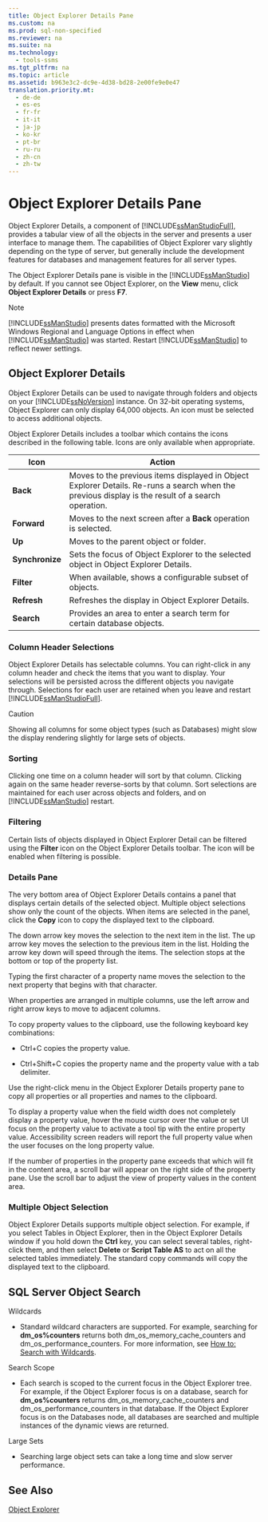 ```yaml
---
title: Object Explorer Details Pane
ms.custom: na
ms.prod: sql-non-specified
ms.reviewer: na
ms.suite: na
ms.technology: 
  - tools-ssms
ms.tgt_pltfrm: na
ms.topic: article
ms.assetid: b963e3c2-dc9e-4d38-bd28-2e00fe9e0e47
translation.priority.mt: 
  - de-de
  - es-es
  - fr-fr
  - it-it
  - ja-jp
  - ko-kr
  - pt-br
  - ru-ru
  - zh-cn
  - zh-tw
---
```

# Object Explorer Details Pane
Object Explorer Details, a component of [!INCLUDE[ssManStudioFull](../content/includes/ssManStudioFull_md.md)], provides a tabular view of all the objects in the server and presents a user interface to manage them. The capabilities of Object Explorer vary slightly depending on the type of server, but generally include the development features for databases and management features for all server types.  
  
The Object Explorer Details pane is visible in the [!INCLUDE[ssManStudio](../content/includes/ssManStudio_md.md)] by default. If you cannot see Object Explorer, on the **View** menu, click **Object Explorer Details** or press **F7**.  
  
> [!NOTE]  
> [!INCLUDE[ssManStudio](../content/includes/ssManStudio_md.md)] presents dates formatted with the Microsoft Windows Regional and Language Options in effect when [!INCLUDE[ssManStudio](../content/includes/ssManStudio_md.md)] was started. Restart [!INCLUDE[ssManStudio](../content/includes/ssManStudio_md.md)] to reflect newer settings.  
  
## Object Explorer Details  
Object Explorer Details can be used to navigate through folders and objects on your [!INCLUDE[ssNoVersion](../content/includes/ssNoVersion_md.md)] instance. On 32\-bit operating systems, Object Explorer can only display 64,000 objects. An icon must be selected to access additional objects.  
  
Object Explorer Details includes a toolbar which contains the icons described in the following table. Icons are only available when appropriate.  
  
|Icon|Action|  
|--------|----------|  
|**Back**|Moves to the previous items displayed in Object Explorer Details. Re\-runs a search when the previous display is the result of a search operation.|  
|**Forward**|Moves to the next screen after a **Back** operation is selected.|  
|**Up**|Moves to the parent object or folder.|  
|**Synchronize**|Sets the focus of Object Explorer to the selected object in Object Explorer Details.|  
|**Filter**|When available, shows a configurable subset of objects.|  
|**Refresh**|Refreshes the display in Object Explorer Details.|  
|**Search**|Provides an area to enter a search term for certain database objects.|  
  
### Column Header Selections  
Object Explorer Details has selectable columns. You can right\-click in any column header and check the items that you want to display. Your selections will be persisted across the different objects you navigate through. Selections for each user are retained when you leave and restart [!INCLUDE[ssManStudioFull](../content/includes/ssManStudioFull_md.md)].  
  
> [!CAUTION]  
> Showing all columns for some object types (such as Databases) might slow the display rendering slightly for large sets of objects.  
  
### Sorting  
Clicking one time on a column header will sort by that column. Clicking again on the same header reverse\-sorts by that column. Sort selections are maintained for each user across objects and folders, and on [!INCLUDE[ssManStudio](../content/includes/ssManStudio_md.md)] restart.  
  
### Filtering  
Certain lists of objects displayed in Object Explorer Detail can be filtered using the **Filter** icon on the Object Explorer Details toolbar. The icon will be enabled when filtering is possible.  
  
### Details Pane  
The very bottom area of Object Explorer Details contains a panel that displays certain details of the selected object. Multiple object selections show only the count of the objects. When items are selected in the panel, click the **Copy** icon to copy the displayed text to the clipboard.  
  
The down arrow key moves the selection to the next item in the list. The up arrow key moves the selection to the previous item in the list. Holding the arrow key down will speed through the items. The selection stops at the bottom or top of the property list.  
  
Typing the first character of a property name moves the selection to the next property that begins with that character.  
  
When properties are arranged in multiple columns, use the left arrow and right arrow keys to move to adjacent columns.  
  
To copy property values to the clipboard, use the following keyboard key combinations:  
  
-   Ctrl\+C copies the property value.  
  
-   Ctrl\+Shift\+C copies the property name and the property value with a tab delimiter.  
  
Use the right\-click menu in the Object Explorer Details property pane to copy all properties or all properties and names to the clipboard.  
  
To display a property value when the field width does not completely display a property value, hover the mouse cursor over the value or set UI focus on the property value to activate a tool tip with the entire property value. Accessibility screen readers will report the full property value when the user focuses on the long property value.  
  
If the number of properties in the property pane exceeds that which will fit in the content area, a scroll bar will appear on the right side of the property pane. Use the scroll bar to adjust the view of property values in the content area.  
  
### Multiple Object Selection  
Object Explorer Details supports multiple object selection. For example, if you select Tables in Object Explorer, then in the Object Explorer Details window if you hold down the **Ctrl** key, you can select several tables, right\-click them, and then select **Delete** or **Script Table AS** to act on all the selected tables immediately. The standard copy commands will copy the displayed text to the clipboard.  
  
## SQL Server Object Search  
Wildcards  
  
-   Standard wildcard characters are supported. For example, searching for **dm\_os%counters** returns both dm\_os\_memory\_cache\_counters and dm\_os\_performance\_counters. For more information, see [How to: Search with Wildcards](assetId:///449600f8-cc87-4b3f-878a-59c158a88a40).  
  
Search Scope  
  
-   Each search is scoped to the current focus in the Object Explorer tree. For example, if the Object Explorer focus is on a database, search for **dm\_os%counters** returns dm\_os\_memory\_cache\_counters and dm\_os\_performance\_counters in that database. If the Object Explorer focus is on the Databases node, all databases are searched and multiple instances of the dynamic views are returned.  
  
Large Sets  
  
-   Searching large object sets can take a long time and slow server performance.  
  
## See Also  
[Object Explorer](../content/Object-Explorer.md)  
  
